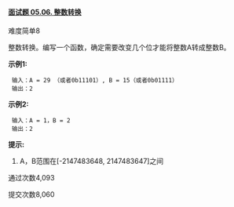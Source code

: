 #### [面试题 05.06. 整数转换](https://leetcode-cn.com/problems/convert-integer-lcci/)

难度简单8

整数转换。编写一个函数，确定需要改变几个位才能将整数A转成整数B。

**示例1:**

```
 输入：A = 29 （或者0b11101）, B = 15（或者0b01111）
 输出：2
```

**示例2:**

```
 输入：A = 1，B = 2
 输出：2
```

**提示:**

1. A，B范围在[-2147483648, 2147483647]之间

通过次数4,093

提交次数8,060